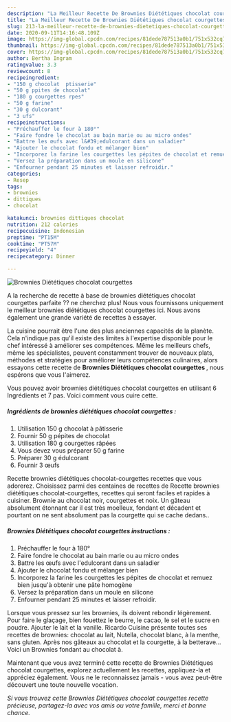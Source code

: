 ```yaml
---
description: "La Meilleur Recette De Brownies Diététiques chocolat courgettes"
title: "La Meilleur Recette De Brownies Diététiques chocolat courgettes"
slug: 213-la-meilleur-recette-de-brownies-dietetiques-chocolat-courgettes
date: 2020-09-11T14:16:48.109Z
image: https://img-global.cpcdn.com/recipes/81dede787513a0b1/751x532cq70/brownies-dietetiques-chocolat-courgettes-photo-principale-de-la-recette.jpg
thumbnail: https://img-global.cpcdn.com/recipes/81dede787513a0b1/751x532cq70/brownies-dietetiques-chocolat-courgettes-photo-principale-de-la-recette.jpg
cover: https://img-global.cpcdn.com/recipes/81dede787513a0b1/751x532cq70/brownies-dietetiques-chocolat-courgettes-photo-principale-de-la-recette.jpg
author: Bertha Ingram
ratingvalue: 3.3
reviewcount: 8
recipeingredient:
- "150 g chocolat  ptisserie"
- "50 g ppites de chocolat"
- "180 g courgettes rpes"
- "50 g farine"
- "30 g dulcorant"
- "3 ufs"
recipeinstructions:
- "Préchauffer le four à 180°"
- "Faire fondre le chocolat au bain marie ou au micro ondes"
- "Battre les œufs avec l&#39;edulcorant dans un saladier"
- "Ajouter le chocolat fondu et mélanger bien"
- "Incorporez la farine les courgettes les pépites de chocolat et remuez bien jusqu&#39;à obtenir une pâte homogène"
- "Versez la préparation dans un moule en silicone"
- "Enfourner pendant 25 minutes et laisser refroidir."
categories:
- Resep
tags:
- brownies
- dittiques
- chocolat

katakunci: brownies dittiques chocolat 
nutrition: 212 calories
recipecuisine: Indonesian
preptime: "PT15M"
cooktime: "PT57M"
recipeyield: "4"
recipecategory: Dinner

---
```



![Brownies Diététiques chocolat courgettes](https://img-global.cpcdn.com/recipes/81dede787513a0b1/751x532cq70/brownies-dietetiques-chocolat-courgettes-photo-principale-de-la-recette.jpg)

A la recherche de recette à base de brownies diététiques chocolat courgettes parfaite ?? ne cherchez plus! Nous vous fournissons uniquement le meilleur brownies diététiques chocolat courgettes ici. Nous avons également une grande variété de recettes à essayer.

La cuisine pourrait être l'une des plus anciennes capacités de la planète. Cela n'indique pas qu'il existe des limites à l'expertise disponible pour le chef intéressé à améliorer ses compétences. Même les meilleurs chefs, même les spécialistes, peuvent constamment trouver de nouveaux plats, méthodes et stratégies pour améliorer leurs compétences culinaires, alors essayons cette recette de <strong> Brownies Diététiques chocolat courgettes </strong>, nous espérons que vous l'aimerez.

<!--inarticleads1-->

Vous pouvez avoir brownies diététiques chocolat courgettes en utilisant 6 Ingrédients et 7 pas. Voici comment vous cuire cette.

##### Ingrédients de brownies diététiques chocolat courgettes :

1. Utilisation 150 g chocolat à pâtisserie
1. Fournir 50 g pépites de chocolat
1. Utilisation 180 g courgettes râpées
1. Vous devez vous préparer 50 g farine
1. Préparer 30 g édulcorant
1. Fournir 3 œufs


Recette brownies diététiques chocolat-courgettes recettes que vous adorerez. Choisissez parmi des centaines de recettes de Recette brownies diététiques chocolat-courgettes, recettes qui seront faciles et rapides à cuisiner. Brownie au chocolat noir, courgettes et noix. Un gâteau absolument étonnant car il est très moelleux, fondant et décadent et pourtant on ne sent absolument pas la courgette qui se cache dedans.. 

<!--inarticleads2-->

##### Brownies Diététiques chocolat courgettes instructions :

1. Préchauffer le four à 180°
1. Faire fondre le chocolat au bain marie ou au micro ondes
1. Battre les œufs avec l&#39;edulcorant dans un saladier
1. Ajouter le chocolat fondu et mélanger bien
1. Incorporez la farine les courgettes les pépites de chocolat et remuez bien jusqu&#39;à obtenir une pâte homogène
1. Versez la préparation dans un moule en silicone
1. Enfourner pendant 25 minutes et laisser refroidir.


Lorsque vous pressez sur les brownies, ils doivent rebondir légèrement. Pour faire le glaçage, bien fouettez le beurre, le cacao, le sel et le sucre en poudre. Ajouter le lait et la vanille. Ricardo Cuisine présente toutes ses recettes de brownies: chocolat au lait, Nutella, chocolat blanc, à la menthe, sans gluten. Après nos gâteaux au chocolat et la courgette, à la betterave… Voici un Brownies fondant au chocolat à. 

<!--inarticleads1-->

<p>
Maintenant que vous avez terminé cette recette de Brownies Diététiques chocolat courgettes, explorez actuellement les recettes, appliquez-la et appréciez également. Vous ne le reconnaissez jamais - vous avez peut-être découvert une toute nouvelle vocation.
</p>

<p>
<i>Si vous trouvez cette Brownies Diététiques chocolat courgettes recette précieuse, partagez-la avec vos amis ou votre famille, merci et bonne chance.</i>
</p>
